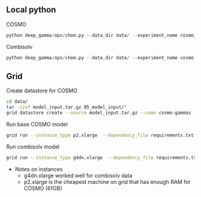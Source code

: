 ## Local python
COSMO
```python 
python deep_gamma/ops/chem.py --data_dir data/ --experiment_name cosmo_base --artifact_name cosmo_base
```

Combisolv
```python 
python deep_gamma/ops/chem.py --data_dir data/ --experiment_name cosmo_base --artifact_name cosmo_base --combisolv
```

## Grid

Create datastore for COSMO
```bash
cd data/
tar -czvf model_input.tar.gz 05_model_input/*
grid datastore create --source model_input.tar.gz --name cosmo-gammas
```

Run base COSMO model
```bash
grid run --instance_type p2.xlarge  --dependency_file requirements.txt deep_gamma/ops/chem.py --data_dir grid:cosmo-gammas:9 --experiment_name cosmo_base --artifact_name cosmo_base
```

Run combisolv model
``` bash
grid run --instance_type g4dn.xlarge  --dependency_file requirements.txt  deep_gamma/ops/chem.py --data_dir grid:combisolv:1 --experiment_name combisolv_mpn_shared --artifact_name cosmo_mpn_shared --batch_size 50 --combisolv
```

* Notes on instances
    - g4dn.xlarge worked well for combisolv data
    - p2.xlarge is the cheapest machine on grid that has enough RAM for COSMO (61GB)